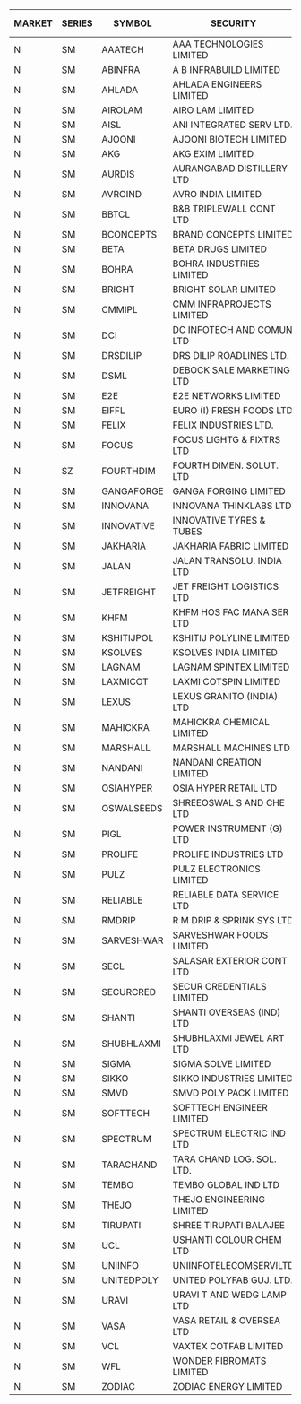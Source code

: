 


| MARKET | SERIES | SYMBOL | SECURITY | PREV CL PR | OPEN PRICE | HIGH PRICE | LOW PRICE | CLOSE PRICE | NET TRDVAL | NET TRDQTY | CORP IND | HI 52 WK | LO 52 WK |
| ----- | ----- | ----- | ----- | ----- | ----- | ----- | ----- | ----- | ----- | ----- | ----- | ----- | ----- |
| N | SM | AAATECH | AAA TECHNOLOGIES LIMITED | 42.25 | 42.25 | 42.25 | 42.25 | 42.25 | 126750.00 | 3000 |  | 48.00 | 42.20 |
| N | SM | ABINFRA | A B INFRABUILD LIMITED | 8.10 | 8.50 | 8.50 | 8.50 | 8.50 | 136000.00 | 16000 |  | 12.50 | 5.00 |
| N | SM | AHLADA | AHLADA ENGINEERS LIMITED | 70.00 | 71.90 | 71.90 | 70.00 | 70.00 | 211900.00 | 3000 |  | 93.40 | 39.00 |
| N | SM | AIROLAM | AIRO LAM LIMITED | 30.00 | 31.00 | 31.10 | 31.00 | 31.00 | 372300.00 | 12000 |  | 31.10 | 14.45 |
| N | SM | AISL | ANI INTEGRATED SERV LTD. | 24.20 | 23.55 | 23.55 | 23.50 | 23.55 | 112980.00 | 4800 |  | 28.55 | 14.30 |
| N | SM | AJOONI | AJOONI BIOTECH LIMITED | 32.55 | 33.90 | 33.95 | 33.20 | 33.45 | 1071000.00 | 32000 |  | 36.50 | 6.35 |
| N | SM | AKG | AKG EXIM LIMITED | 84.80 | 84.00 | 84.90 | 84.00 | 84.70 | 2161920.00 | 25600 |  | 85.50 | 32.00 |
| N | SM | AURDIS | AURANGABAD DISTILLERY LTD | 37.15 | 36.50 | 36.50 | 36.50 | 36.50 | 365000.00 | 10000 |  | 38.95 | 25.80 |
| N | SM | AVROIND | AVRO INDIA LIMITED | 41.50 | 43.00 | 44.00 | 43.00 | 43.50 | 174000.00 | 4000 |  | 63.20 | 35.00 |
| N | SM | BBTCL | B&B TRIPLEWALL CONT LTD | 71.00 | 72.00 | 72.00 | 72.00 | 72.00 | 432000.00 | 6000 |  | 72.00 | 27.20 |
| N | SM | BCONCEPTS | BRAND CONCEPTS LIMITED | 28.00 | 28.00 | 28.50 | 28.00 | 28.30 | 595800.00 | 21000 |  | 30.60 | 13.70 |
| N | SM | BETA | BETA DRUGS LIMITED | 130.10 | 126.00 | 127.00 | 126.00 | 126.00 | 303200.00 | 2400 |  | 140.80 | 37.00 |
| N | SM | BOHRA | BOHRA INDUSTRIES LIMITED | 1.80 | 1.85 | 1.85 | 1.85 | 1.85 | 11100.00 | 6000 |  | 2.00 | .35 |
| N | SM | BRIGHT | BRIGHT SOLAR LIMITED | 7.35 | 7.35 | 7.45 | 7.00 | 7.40 | 278400.00 | 39000 |  | 14.75 | 4.70 |
| N | SM | CMMIPL | CMM INFRAPROJECTS LIMITED | 4.10 | 4.10 | 4.30 | 4.10 | 4.30 | 38100.00 | 9000 |  | 9.25 | 2.25 |
| N | SM | DCI | DC INFOTECH AND COMUN LTD | 41.00 | 42.00 | 42.00 | 42.00 | 42.00 | 126000.00 | 3000 |  | 45.50 | 39.00 |
| N | SM | DRSDILIP | DRS DILIP ROADLINES LTD. | 70.00 | 70.00 | 70.00 | 70.00 | 70.00 | 1456000.00 | 20800 |  | 78.00 | 60.00 |
| N | SM | DSML | DEBOCK SALE MARKETING LTD | 7.40 | 7.05 | 7.05 | 7.05 | 7.05 | 42300.00 | 6000 |  | 21.95 | 3.50 |
| N | SM | E2E | E2E NETWORKS LIMITED | 56.45 | 55.40 | 55.40 | 53.65 | 53.65 | 764800.00 | 14000 |  | 61.30 | 13.30 |
| N | SM | EIFFL | EURO (I) FRESH FOODS LTD | 91.00 | 91.00 | 91.00 | 89.80 | 91.00 | 217440.00 | 2400 |  | 115.60 | 71.00 |
| N | SM | FELIX | FELIX INDUSTRIES LTD. | 35.50 | 33.75 | 35.40 | 33.75 | 35.40 | 276600.00 | 8000 |  | 40.30 | 10.80 |
| N | SM | FOCUS | FOCUS LIGHTG & FIXTRS LTD | 22.20 | 23.30 | 23.30 | 23.30 | 23.30 | 139800.00 | 6000 |  | 35.50 | 15.50 |
| N | SZ | FOURTHDIM | FOURTH DIMEN. SOLUT. LTD | 8.30 | 7.90 | 7.90 | 7.90 | 7.90 | 79000.00 | 10000 |  | 13.65 | 5.55 |
| N | SM | GANGAFORGE | GANGA FORGING LIMITED | 28.50 | 28.35 | 28.35 | 28.35 | 28.35 | 226800.00 | 8000 |  | 34.70 | 8.70 |
| N | SM | INNOVANA | INNOVANA THINKLABS LTD. | 78.00 | 78.00 | 78.00 | 78.00 | 78.00 | 78000.00 | 1000 |  | 125.00 | 70.25 |
| N | SM | INNOVATIVE | INNOVATIVE TYRES & TUBES | 8.80 | 8.70 | 9.20 | 8.70 | 9.20 | 674400.00 | 75000 |  | 13.20 | 5.40 |
| N | SM | JAKHARIA | JAKHARIA FABRIC LIMITED | 140.00 | 140.00 | 146.00 | 140.00 | 140.30 | 6650000.00 | 47200 |  | 187.00 | 140.00 |
| N | SM | JALAN | JALAN TRANSOLU. INDIA LTD | 3.00 | 3.10 | 3.10 | 3.10 | 3.10 | 9300.00 | 3000 |  | 6.65 | 2.75 |
| N | SM | JETFREIGHT | JET FREIGHT LOGISTICS LTD | 15.50 | 16.25 | 16.25 | 16.25 | 16.25 | 65000.00 | 4000 |  | 17.75 | 11.90 |
| N | SM | KHFM | KHFM HOS FAC MANA SER LTD | 26.80 | 26.50 | 26.50 | 26.50 | 26.50 | 79500.00 | 3000 |  | 36.40 | 22.20 |
| N | SM | KSHITIJPOL | KSHITIJ POLYLINE LIMITED | 25.75 | 25.00 | 25.95 | 25.00 | 25.70 | 708600.00 | 28000 |  | 30.00 | 19.20 |
| N | SM | KSOLVES | KSOLVES INDIA LIMITED | 600.00 | 600.00 | 600.00 | 570.00 | 570.00 | 531000.00 | 900 |  | 661.50 | 102.05 |
| N | SM | LAGNAM | LAGNAM SPINTEX LIMITED | 15.55 | 16.30 | 16.30 | 16.30 | 16.30 | 146700.00 | 9000 |  | 16.30 | 6.60 |
| N | SM | LAXMICOT | LAXMI COTSPIN LIMITED | 10.00 | 11.10 | 11.75 | 11.10 | 11.75 | 137100.00 | 12000 |  | 12.00 | 5.80 |
| N | SM | LEXUS | LEXUS GRANITO (INDIA) LTD | 22.45 | 22.50 | 22.50 | 22.00 | 22.00 | 67000.00 | 3000 |  | 22.50 | 4.55 |
| N | SM | MAHICKRA | MAHICKRA CHEMICAL LIMITED | 79.35 | 79.10 | 79.30 | 79.10 | 79.10 | 356250.00 | 4500 |  | 92.95 | 70.00 |
| N | SM | MARSHALL | MARSHALL MACHINES LTD | 12.50 | 12.50 | 12.50 | 12.50 | 12.50 | 37500.00 | 3000 |  | 16.50 | 4.85 |
| N | SM | NANDANI | NANDANI CREATION LIMITED | 13.00 | 13.65 | 13.65 | 13.65 | 13.65 | 68250.00 | 5000 |  | 14.00 | 6.45 |
| N | SM | OSIAHYPER | OSIA HYPER RETAIL LTD | 191.00 | 190.00 | 190.00 | 190.00 | 190.00 | 152000.00 | 800 |  | 325.00 | 164.00 |
| N | SM | OSWALSEEDS | SHREEOSWAL S AND CHE LTD | 42.00 | 41.50 | 41.50 | 41.50 | 41.50 | 166000.00 | 4000 |  | 50.45 | 21.80 |
| N | SM | PIGL | POWER INSTRUMENT (G) LTD | 12.90 | 13.50 | 13.50 | 12.95 | 12.95 | 313000.00 | 24000 |  | 13.50 | 8.05 |
| N | SM | PROLIFE | PROLIFE INDUSTRIES LTD | 64.55 | 66.00 | 67.70 | 61.75 | 61.75 | 586350.00 | 9000 |  | 67.90 | 27.50 |
| N | SM | PULZ | PULZ ELECTRONICS LIMITED | 14.30 | 15.00 | 15.00 | 15.00 | 15.00 | 60000.00 | 4000 |  | 21.60 | 9.20 |
| N | SM | RELIABLE | RELIABLE DATA SERVICE LTD | 25.00 | 24.50 | 24.50 | 24.50 | 24.50 | 117600.00 | 4800 |  | 36.40 | 19.95 |
| N | SM | RMDRIP | R M DRIP & SPRINK SYS LTD | 31.30 | 28.35 | 31.35 | 28.25 | 30.65 | 415300.00 | 14000 |  | 63.00 | 14.65 |
| N | SM | SARVESHWAR | SARVESHWAR FOODS LIMITED | 13.00 | 13.20 | 13.20 | 13.20 | 13.20 | 21120.00 | 1600 |  | 17.40 | 8.45 |
| N | SM | SECL | SALASAR EXTERIOR CONT LTD | 18.65 | 17.75 | 17.75 | 17.75 | 17.75 | 106500.00 | 6000 |  | 49.00 | 17.75 |
| N | SM | SECURCRED | SECUR CREDENTIALS LIMITED | 15.30 | 14.60 | 14.60 | 14.55 | 14.55 | 78600.00 | 5400 |  | 33.75 | 12.15 |
| N | SM | SHANTI | SHANTI OVERSEAS (IND) LTD | 21.85 | 20.80 | 20.80 | 20.80 | 20.80 | 187200.00 | 9000 |  | 24.15 | 14.00 |
| N | SM | SHUBHLAXMI | SHUBHLAXMI JEWEL ART LTD | 18.90 | 18.00 | 18.00 | 18.00 | 18.00 | 18000.00 | 1000 |  | 52.25 | 12.05 |
| N | SM | SIGMA | SIGMA SOLVE LIMITED | 44.80 | 44.75 | 44.75 | 43.25 | 43.25 | 264000.00 | 6000 |  | 53.90 | 42.00 |
| N | SM | SIKKO | SIKKO INDUSTRIES LIMITED | 27.30 | 27.10 | 27.10 | 27.10 | 27.10 | 108400.00 | 4000 |  | 33.80 | 18.00 |
| N | SM | SMVD | SMVD POLY PACK LIMITED | 9.00 | 9.00 | 9.45 | 9.00 | 9.45 | 55700.00 | 6000 |  | 12.00 | 6.45 |
| N | SM | SOFTTECH | SOFTTECH ENGINEER LIMITED | 95.00 | 95.00 | 95.00 | 95.00 | 95.00 | 304000.00 | 3200 |  | 95.00 | 32.45 |
| N | SM | SPECTRUM | SPECTRUM ELECTRIC IND LTD | 60.00 | 60.00 | 60.00 | 60.00 | 60.00 | 2280000.00 | 38000 |  | 69.00 | 50.00 |
| N | SM | TARACHAND | TARA CHAND LOG. SOL. LTD. | 29.35 | 29.00 | 29.00 | 29.00 | 29.00 | 58000.00 | 2000 |  | 42.75 | 21.10 |
| N | SM | TEMBO | TEMBO GLOBAL IND LTD | 194.95 | 210.00 | 210.00 | 191.50 | 202.50 | 10138600.00 | 50000 |  | 210.00 | 115.00 |
| N | SM | THEJO | THEJO ENGINEERING LIMITED | 1159.20 | 1140.00 | 1160.00 | 1120.00 | 1141.20 | 4334300.00 | 3800 |  | 1468.50 | 350.55 |
| N | SM | TIRUPATI | SHREE TIRUPATI BALAJEE | 69.30 | 68.90 | 72.25 | 66.50 | 70.00 | 1232250.00 | 18000 |  | 72.25 | 22.40 |
| N | SM | UCL | USHANTI COLOUR CHEM LTD | 35.15 | 32.15 | 32.15 | 32.15 | 32.15 | 128600.00 | 4000 |  | 39.40 | 20.50 |
| N | SM | UNIINFO | UNIINFOTELECOMSERVILTD | 22.70 | 23.80 | 23.80 | 23.80 | 23.80 | 142800.00 | 6000 |  | 32.15 | 7.85 |
| N | SM | UNITEDPOLY | UNITED POLYFAB GUJ. LTD. | 42.25 | 44.00 | 44.00 | 44.00 | 44.00 | 396000.00 | 9000 |  | 44.00 | 5.95 |
| N | SM | URAVI | URAVI T AND WEDG LAMP LTD | 140.00 | 141.95 | 141.95 | 141.95 | 141.95 | 3747480.00 | 26400 |  | 141.95 | 95.00 |
| N | SM | VASA | VASA RETAIL & OVERSEA LTD | 5.70 | 5.70 | 5.90 | 5.70 | 5.90 | 46400.00 | 8000 |  | 10.55 | 5.00 |
| N | SM | VCL | VAXTEX COTFAB LIMITED | 20.70 | 21.05 | 21.95 | 21.05 | 21.45 | 1293900.00 | 60000 |  | 27.35 | 15.20 |
| N | SM | WFL | WONDER FIBROMATS LIMITED | 58.70 | 61.60 | 61.60 | 57.00 | 57.05 | 3840480.00 | 67200 |  | 93.95 | 42.70 |
| N | SM | ZODIAC | ZODIAC ENERGY LIMITED | 14.00 | 13.40 | 13.95 | 13.40 | 13.95 | 165200.00 | 12000 |  | 23.75 | 11.25 |



